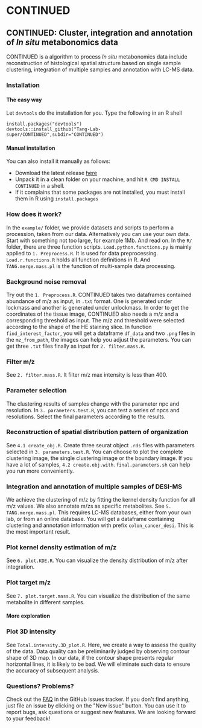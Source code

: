 # CONTINUED
## CONTINUED: Cluster, integration and annotation of *In situ* metabonomics data
CONTINUED is a algorithm to process *In situ* metabonomics data include reconstruction of histological spatial structure based on single sample clustering, integration of multiple samples and annotation with LC-MS data.
### Installation

#### The easy way

Let `devtools` do the installation for you. Type the following in an R shell

```
install.packages("devtools")
devtools::install_github("Tang-Lab-super/CONTINUED",subdir="CONTINUED")
```

#### Manual installation

You can also install it manually as follows:

- Download the latest release [here](https://github.com/3DGenomes/binless/releases/latest)
- Unpack it in a clean folder on your machine, and hit `R CMD INSTALL CONTINUED` in a shell.
- If it complains that some packages are not installed, you must install them in R using `install.packages`

### How does it work?

In the `example/` folder, we provide datasets and scripts to perform a procession, taken from our data. Alternatively you can use your own data. Start with something not too large, for example 1Mb. And read on.
In the `R/` folder, there are three function scripts. `Load.python.functions.py` is mainly applied to `1. Preprocess.R`. It is used for data preprocessing. `Load.r.functions.R` holds all function definitions in R. And `TANG.merge.mass.pl` is the function of multi-sample data processing.
### Background noise removal
Try out the `1. Preprocess.R`. CONTINUED takes two dataframes contained abundance of m/z as input, in `.txt` format. One is generated under lockmass and another is generated under unlockmass. In order to get the coordinates of the tissue image, CONTINUED also needs a m/z and a corresponding threshold as input. The m/z and threshold were selected according to the shape of the HE staining slice. In function `find_interest_factor`, you will get a dataframe `df_data` and two `.png` files in the `mz_from_path`, the images can help you adjust the parameters. You can get three `.txt` files finally as input for `2. filter.mass.R`.
### Filter m/z
See `2. filter.mass.R`. It filter m/z max intensity is less than 400.
### Parameter selection
The clustering results of samples change with the parameter npc and resolution. In `3. parameters.test.R`, you can test a series of npcs and resolutions. Select the final parameters according to the results.
### Reconstruction of spatial distribution pattern of organization
See `4.1 create_obj.R`. Create three seurat object `.rds` files with parameters selected in `3. parameters.test.R`. You can choose to plot the complete clustering image, the single clustering image or the boundary image. If you have a lot of samples, `4.2 create.obj.with.final.parameters.sh` can help you run more conveniently.
### Integration and annotation of multiple samples of DESI-MS
We achieve the clustering of m/z by fitting the kernel density function for all m/z values. We also annotate m/zs as specific metabolites. See `5. TANG.merge.mass.pl`. This requires LC-MS databases, either from your own lab, or from an online database. You will get a dataframe containing clustering and annotation information with prefix `colon_cancer_desi`. This is the most important result.
### Plot kernel density estimation of m/z
See `6. plot.KDE.R`. You can visualize the density distribution of m/z after integration.
### Plot target m/z
See `7. plot.target.mass.R`. You can visualize the distribution of the same metabolite in different samples.

#### More exploration

### Plot 3D intensity
See `Total.intensity.3D_plot.R`. Here, we create a way to assess the quality of the data. Data quality can be preliminarily judged by observing contour shape of 3D map. In our data, if the contour shape presents regular horizontal lines, it is likely to be bad. We will eliminate such data to ensure the accuracy of subsequent analysis.

### Questions? Problems?
Check out the [FAQ](https://github.com/Tang-Lab-super/CONTINUED/labels/FAQ) in the GitHub issues tracker. If you don't find anything, just file an issue by clicking on the "New issue" button. You can use it to report bugs, ask questions or suggest new features. We are looking forward to your feedback!



